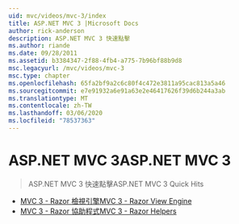 ```yaml
---
uid: mvc/videos/mvc-3/index
title: ASP.NET MVC 3 |Microsoft Docs
author: rick-anderson
description: ASP.NET MVC 3 快速點擊
ms.author: riande
ms.date: 09/28/2011
ms.assetid: b3384347-2f88-4fb4-a775-7b96bf88b9d8
msc.legacyurl: /mvc/videos/mvc-3
msc.type: chapter
ms.openlocfilehash: 65fa2bf9a2c6c80f4c472e3811a95cac813a5a46
ms.sourcegitcommit: e7e91932a6e91a63e2e46417626f39d6b244a3ab
ms.translationtype: MT
ms.contentlocale: zh-TW
ms.lasthandoff: 03/06/2020
ms.locfileid: "78537363"
---
```

# <a name="aspnet-mvc-3"></a><span data-ttu-id="43cc3-103">ASP.NET MVC 3</span><span class="sxs-lookup"><span data-stu-id="43cc3-103">ASP.NET MVC 3</span></span>

> <span data-ttu-id="43cc3-104">ASP.NET MVC 3 快速點擊</span><span class="sxs-lookup"><span data-stu-id="43cc3-104">ASP.NET MVC 3 Quick Hits</span></span>

- [<span data-ttu-id="43cc3-105">MVC 3 - Razor 檢視引擎</span><span class="sxs-lookup"><span data-stu-id="43cc3-105">MVC 3 - Razor View Engine</span></span>](mvc-3-razor-view-engine.md)
- [<span data-ttu-id="43cc3-106">MVC 3 - Razor 協助程式</span><span class="sxs-lookup"><span data-stu-id="43cc3-106">MVC 3 - Razor Helpers</span></span>](mvc-3-razor-helpers.md)
